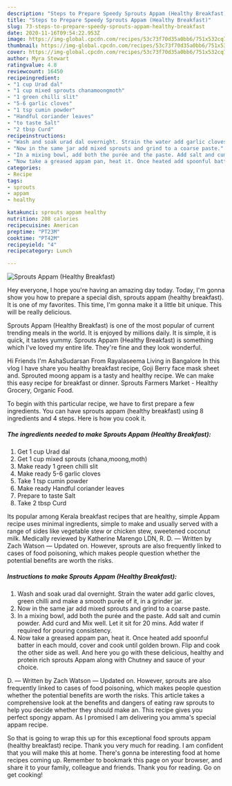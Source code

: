 ```yaml
---
description: "Steps to Prepare Speedy Sprouts Appam (Healthy Breakfast)"
title: "Steps to Prepare Speedy Sprouts Appam (Healthy Breakfast)"
slug: 73-steps-to-prepare-speedy-sprouts-appam-healthy-breakfast
date: 2020-11-16T09:54:22.953Z
image: https://img-global.cpcdn.com/recipes/53c73f70d35a0bb6/751x532cq70/sprouts-appam-healthy-breakfast-recipe-main-photo.jpg
thumbnail: https://img-global.cpcdn.com/recipes/53c73f70d35a0bb6/751x532cq70/sprouts-appam-healthy-breakfast-recipe-main-photo.jpg
cover: https://img-global.cpcdn.com/recipes/53c73f70d35a0bb6/751x532cq70/sprouts-appam-healthy-breakfast-recipe-main-photo.jpg
author: Myra Stewart
ratingvalue: 4.8
reviewcount: 16450
recipeingredient:
- "1 cup Urad dal"
- "1 cup mixed sprouts chanamoongmoth"
- "1 green chilli slit"
- "5-6 garlic cloves"
- "1 tsp cumin powder"
- "Handful coriander leaves"
- "to taste Salt"
- "2 tbsp Curd"
recipeinstructions:
- "Wash and soak urad dal overnight. Strain the water add garlic cloves, green chilli and make a smooth purée of it, in a grinder jar."
- "Now in the same jar add mixed sprouts and grind to a coarse paste."
- "In a mixing bowl, add both the purée and the paste. Add salt and cumin powder. Add curd and Mix well. Let it sit for 20 mins. Add water if required for pouring consistency."
- "Now take a greased appam pan, heat it. Once heated add spoonful batter in each mould, cover and cook until golden brown. Flip and cook the other side as well. And here you go with these delicious, healthy and protein rich sprouts Appam along with Chutney and sauce of your choice."
categories:
- Recipe
tags:
- sprouts
- appam
- healthy

katakunci: sprouts appam healthy 
nutrition: 208 calories
recipecuisine: American
preptime: "PT23M"
cooktime: "PT42M"
recipeyield: "4"
recipecategory: Lunch

---
```



![Sprouts Appam (Healthy Breakfast)](https://img-global.cpcdn.com/recipes/53c73f70d35a0bb6/751x532cq70/sprouts-appam-healthy-breakfast-recipe-main-photo.jpg)

Hey everyone, I hope you're having an amazing day today. Today, I'm gonna show you how to prepare a special dish, sprouts appam (healthy breakfast). It is one of my favorites. This time, I'm gonna make it a little bit unique. This will be really delicious.

Sprouts Appam (Healthy Breakfast) is one of the most popular of current trending meals in the world. It is enjoyed by millions daily. It is simple, it is quick, it tastes yummy. Sprouts Appam (Healthy Breakfast) is something which I've loved my entire life. They're fine and they look wonderful.

Hi Friends I&#39;m AshaSudarsan From Rayalaseema Living in Bangalore In this vlog I have share you healthy breakfast recipe, Goji Berry face mask sheet and. Sprouted moong appam is a tasty and healthy recipe. We can make this easy recipe for breakfast or dinner. Sprouts Farmers Market - Healthy Grocery, Organic Food.


To begin with this particular recipe, we have to first prepare a few ingredients. You can have sprouts appam (healthy breakfast) using 8 ingredients and 4 steps. Here is how you cook it.

<!--inarticleads1-->

##### The ingredients needed to make Sprouts Appam (Healthy Breakfast):

1. Get 1 cup Urad dal
1. Get 1 cup mixed sprouts (chana,moong,moth)
1. Make ready 1 green chilli slit
1. Make ready 5-6 garlic cloves
1. Take 1 tsp cumin powder
1. Make ready Handful coriander leaves
1. Prepare to taste Salt
1. Take 2 tbsp Curd


Its popular among Kerala breakfast recipes that are healthy, simple Appam recipe uses minimal ingredients, simple to make and usually served with a range of sides like vegetable stew or chicken stew, sweetened coconut milk. Medically reviewed by Katherine Marengo LDN, R. D. — Written by Zach Watson — Updated on. However, sprouts are also frequently linked to cases of food poisoning, which makes people question whether the potential benefits are worth the risks. 

<!--inarticleads2-->

##### Instructions to make Sprouts Appam (Healthy Breakfast):

1. Wash and soak urad dal overnight. Strain the water add garlic cloves, green chilli and make a smooth purée of it, in a grinder jar.
1. Now in the same jar add mixed sprouts and grind to a coarse paste.
1. In a mixing bowl, add both the purée and the paste. Add salt and cumin powder. Add curd and Mix well. Let it sit for 20 mins. Add water if required for pouring consistency.
1. Now take a greased appam pan, heat it. Once heated add spoonful batter in each mould, cover and cook until golden brown. Flip and cook the other side as well. And here you go with these delicious, healthy and protein rich sprouts Appam along with Chutney and sauce of your choice.


D. — Written by Zach Watson — Updated on. However, sprouts are also frequently linked to cases of food poisoning, which makes people question whether the potential benefits are worth the risks. This article takes a comprehensive look at the benefits and dangers of eating raw sprouts to help you decide whether they should make an. This recipe gives you perfect spongy appam. As I promised I am delivering you amma&#39;s special appam recipe. 

So that is going to wrap this up for this exceptional food sprouts appam (healthy breakfast) recipe. Thank you very much for reading. I am confident that you will make this at home. There's gonna be interesting food at home recipes coming up. Remember to bookmark this page on your browser, and share it to your family, colleague and friends. Thank you for reading. Go on get cooking!
